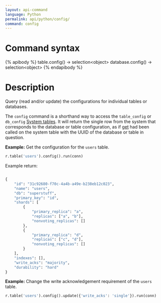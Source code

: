```yaml
---
layout: api-command
language: Python
permalink: api/python/config/
command: config
---
```

# Command syntax #

{% apibody %}
table.config() &rarr; selection&lt;object&gt;
database.config() &rarr; selection&lt;object&gt;
{% endapibody %}

# Description #

Query (read and/or update) the configurations for individual tables or databases.

The `config` command is a shorthand way to access the `table_config` or `db_config` [System tables](/docs/system-tables/#configuration-tables). It will return the single row from the system that corresponds to the database or table configuration, as if [get](/api/python/get) had been called on the system table with the UUID of the database or table in question.

__Example:__ Get the configuration for the `users` table.

```py
r.table('users').config().run(conn)
```

<!-- stop -->

Example return:

```py

{
    "id": "31c92680-f70c-4a4b-a49e-b238eb12c023",
    "name": "users",
    "db": "superstuff",
    "primary_key": "id",
    "shards": [
        {
            "primary_replica": "a",
            "replicas": ["a", "b"],
            "nonvoting_replicas": []
        },
        {
            "primary_replica": "d",
            "replicas": ["c", "d"],
            "nonvoting_replicas": []
        }
    ],
    "indexes": [],
    "write_acks": "majority",
    "durability": "hard"
}
```

__Example:__ Change the write acknowledgement requirement of the `users` table.

```py
r.table('users').config().update({'write_acks': 'single'}).run(conn)
```

